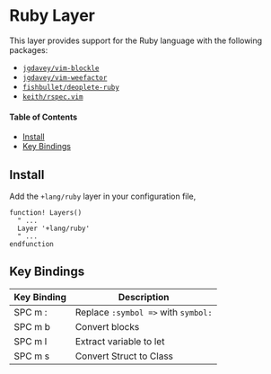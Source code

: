 # Ruby Layer

This layer provides support for the Ruby language with the following packages:

- [`jgdavey/vim-blockle`](https://github.com/jgdavey/vim-blockle)
- [`jgdavey/vim-weefactor`](https://github.com/jgdavey/vim-weefactor)
- [`fishbullet/deoplete-ruby`](https://github.com/fishbullet/deoplete-ruby)
- [`keith/rspec.vim`](https://github.com/keith/rspec.vim)

#### Table of Contents
- [Install](#install)
- [Key Bindings](#key-bindings)

## Install
Add the `+lang/ruby` layer in your configuration file,

```viml
function! Layers()
  " ...
  Layer '+lang/ruby'
  " ...
endfunction
```

## Key Bindings
Key Binding | Description
----------- | -----------------------------------
SPC m :     | Replace `:symbol =>` with `symbol:`
SPC m b     | Convert blocks
SPC m l     | Extract variable to let
SPC m s     | Convert Struct to Class
